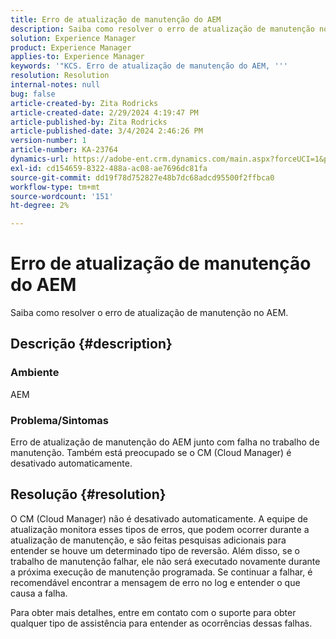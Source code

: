 ```yaml
---
title: Erro de atualização de manutenção do AEM
description: Saiba como resolver o erro de atualização de manutenção no AEM
solution: Experience Manager
product: Experience Manager
applies-to: Experience Manager
keywords: '"KCS. Erro de atualização de manutenção do AEM, '''
resolution: Resolution
internal-notes: null
bug: false
article-created-by: Zita Rodricks
article-created-date: 2/29/2024 4:19:47 PM
article-published-by: Zita Rodricks
article-published-date: 3/4/2024 2:46:26 PM
version-number: 1
article-number: KA-23764
dynamics-url: https://adobe-ent.crm.dynamics.com/main.aspx?forceUCI=1&pagetype=entityrecord&etn=knowledgearticle&id=3ee9ba56-1ed7-ee11-9079-6045bd0065f9
exl-id: cd154659-8322-488a-ac08-ae7696dc81fa
source-git-commit: dd19f78d752827e48b7dc68adcd95500f2ffbca0
workflow-type: tm+mt
source-wordcount: '151'
ht-degree: 2%

---
```


# Erro de atualização de manutenção do AEM


Saiba como resolver o erro de atualização de manutenção no AEM.

## Descrição {#description}


### Ambiente

AEM

### Problema/Sintomas

Erro de atualização de manutenção do AEM junto com falha no trabalho de manutenção. Também está preocupado se o CM (Cloud Manager) é desativado automaticamente.


## Resolução {#resolution}


O CM (Cloud Manager) não é desativado automaticamente. A equipe de atualização monitora esses tipos de erros, que podem ocorrer durante a atualização de manutenção, e são feitas pesquisas adicionais para entender se houve um determinado tipo de reversão.
Além disso, se o trabalho de manutenção falhar, ele não será executado novamente durante a próxima execução de manutenção programada. Se continuar a falhar, é recomendável encontrar a mensagem de erro no log e entender o que causa a falha.

Para obter mais detalhes, entre em contato com o suporte para obter qualquer tipo de assistência para entender as ocorrências dessas falhas.
